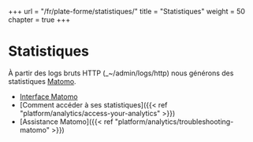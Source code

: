 +++
url = "/fr/plate-forme/statistiques/"
title = "Statistiques"
weight = 50
chapter = true
+++

# Statistiques

À partir des logs bruts HTTP (_~/admin/logs/http) nous générons des statistiques [Matomo](https://fr.matomo.org/).

- [Interface Matomo](https://analytics.alwaysdata.com)
- [Comment accéder à ses statistiques]({{< ref "platform/analytics/access-your-analytics" >}})
- [Assistance Matomo]({{< ref "platform/analytics/troubleshooting-matomo" >}})





